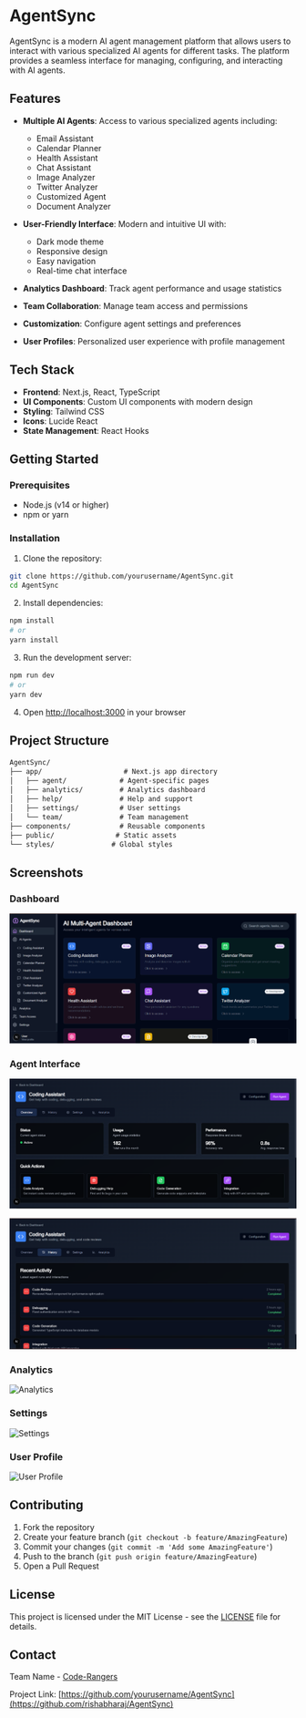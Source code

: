 # AgentSync

AgentSync is a modern AI agent management platform that allows users to interact with various specialized AI agents for different tasks. The platform provides a seamless interface for managing, configuring, and interacting with AI agents.

## Features

- **Multiple AI Agents**: Access to various specialized agents including:
  - Email Assistant
  - Calendar Planner
  - Health Assistant
  - Chat Assistant
  - Image Analyzer
  - Twitter Analyzer
  - Customized Agent
  - Document Analyzer

- **User-Friendly Interface**: Modern and intuitive UI with:
  - Dark mode theme
  - Responsive design
  - Easy navigation
  - Real-time chat interface

- **Analytics Dashboard**: Track agent performance and usage statistics

- **Team Collaboration**: Manage team access and permissions

- **Customization**: Configure agent settings and preferences

- **User Profiles**: Personalized user experience with profile management

## Tech Stack

- **Frontend**: Next.js, React, TypeScript
- **UI Components**: Custom UI components with modern design
- **Styling**: Tailwind CSS
- **Icons**: Lucide React
- **State Management**: React Hooks

## Getting Started

### Prerequisites

- Node.js (v14 or higher)
- npm or yarn

### Installation

1. Clone the repository:
```bash
git clone https://github.com/yourusername/AgentSync.git
cd AgentSync
```

2. Install dependencies:
```bash
npm install
# or
yarn install
```

3. Run the development server:
```bash
npm run dev
# or
yarn dev
```

4. Open [http://localhost:3000](http://localhost:3000) in your browser

## Project Structure

```
AgentSync/
├── app/                    # Next.js app directory
│   ├── agent/             # Agent-specific pages
│   ├── analytics/         # Analytics dashboard
│   ├── help/              # Help and support
│   ├── settings/          # User settings
│   └── team/              # Team management
├── components/            # Reusable components
├── public/               # Static assets
└── styles/              # Global styles
```

## Screenshots

### Dashboard
![Dashboard](screenshots/dashboard.png)

### Agent Interface
![Coding Agent Interface](screenshots/agent-interface-coding.png)

![Coding Agent Interface](screenshots/agent-interface-coding2.png)

### Analytics
![Analytics](screenshots/analytics.png)

### Settings
![Settings](screenshots/settings.png)

### User Profile
![User Profile](screenshots/user-profile.png)

## Contributing

1. Fork the repository
2. Create your feature branch (`git checkout -b feature/AmazingFeature`)
3. Commit your changes (`git commit -m 'Add some AmazingFeature'`)
4. Push to the branch (`git push origin feature/AmazingFeature`)
5. Open a Pull Request

## License

This project is licensed under the MIT License - see the [LICENSE](LICENSE) file for details.

## Contact

Team Name - [Code-Rangers](https://twitter.com/yourtwitter)

Project Link: [https://github.com/yourusername/AgentSync](https://github.com/rishabharaj/AgentSync) 
